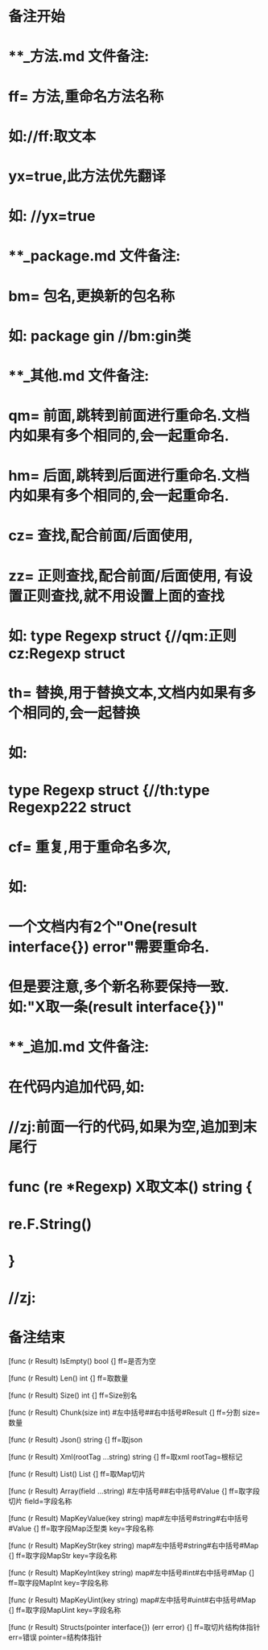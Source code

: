 # 备注开始
# **_方法.md 文件备注:
# ff= 方法,重命名方法名称
# 如://ff:取文本
#
# yx=true,此方法优先翻译
# 如: //yx=true

# **_package.md 文件备注:
# bm= 包名,更换新的包名称 
# 如: package gin //bm:gin类

# **_其他.md 文件备注:
# qm= 前面,跳转到前面进行重命名.文档内如果有多个相同的,会一起重命名.
# hm= 后面,跳转到后面进行重命名.文档内如果有多个相同的,会一起重命名.
# cz= 查找,配合前面/后面使用,
# zz= 正则查找,配合前面/后面使用, 有设置正则查找,就不用设置上面的查找
# 如: type Regexp struct {//qm:正则 cz:Regexp struct
#
# th= 替换,用于替换文本,文档内如果有多个相同的,会一起替换
# 如:
# type Regexp struct {//th:type Regexp222 struct
#
# cf= 重复,用于重命名多次,
# 如: 
# 一个文档内有2个"One(result interface{}) error"需要重命名.
# 但是要注意,多个新名称要保持一致. 如:"X取一条(result interface{})"

# **_追加.md 文件备注:
# 在代码内追加代码,如:
# //zj:前面一行的代码,如果为空,追加到末尾行
# func (re *Regexp) X取文本() string { 
# re.F.String()
# }
# //zj:
# 备注结束

[func (r Result) IsEmpty() bool {]
ff=是否为空

[func (r Result) Len() int {]
ff=取数量

[func (r Result) Size() int {]
ff=Size别名

[func (r Result) Chunk(size int) #左中括号##右中括号#Result {]
ff=分割
size=数量

[func (r Result) Json() string {]
ff=取json

[func (r Result) Xml(rootTag ...string) string {]
ff=取xml
rootTag=根标记

[func (r Result) List() List {]
ff=取Map切片

[func (r Result) Array(field ...string) #左中括号##右中括号#Value {]
ff=取字段切片
field=字段名称

[func (r Result) MapKeyValue(key string) map#左中括号#string#右中括号#Value {]
ff=取字段Map泛型类
key=字段名称

[func (r Result) MapKeyStr(key string) map#左中括号#string#右中括号#Map {]
ff=取字段MapStr
key=字段名称

[func (r Result) MapKeyInt(key string) map#左中括号#int#右中括号#Map {]
ff=取字段MapInt
key=字段名称

[func (r Result) MapKeyUint(key string) map#左中括号#uint#右中括号#Map {]
ff=取字段MapUint
key=字段名称

[func (r Result) Structs(pointer interface{}) (err error) {]
ff=取切片结构体指针
err=错误
pointer=结构体指针
